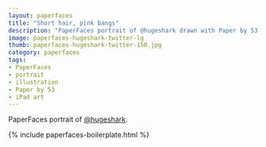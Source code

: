 ```yaml
---
layout: paperfaces
title: "Short hair, pink bangs"
description: "PaperFaces portrait of @hugeshark drawn with Paper by 53 on an iPad."
image: paperfaces-hugeshark-twitter-lg
thumb: paperfaces-hugeshark-twitter-150.jpg
category: paperfaces
tags: 
- PaperFaces
- portrait
- illustration
- Paper by 53
- iPad art
---
```


PaperFaces portrait of [@hugeshark](http://twitter.com/hugeshark).

{% include paperfaces-boilerplate.html %}